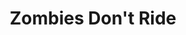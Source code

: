---
title: Zombies Don't Ride
developer: Retro64
image: ZombiesDontRide.jpg
link: http://www.retro64.com/zombiesdontride.php
ios: https://itunes.apple.com/us/app/zombies-dont-ride/id554998271
blackberry: http://appworld.blackberry.com/webstore/content/134694/
flash: http://www.retro64.com/zombiesdontride_online.php
---
